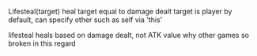 Lifesteal(target)
heal target equal to damage dealt
target is player by default, can specify other such as self via 'this'

lifesteal heals based on damage dealt, not ATK value
why other games so broken in this regard